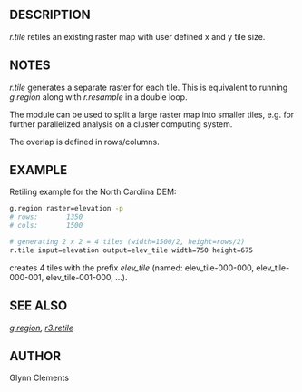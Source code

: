 ## DESCRIPTION

*r.tile* retiles an existing raster map with user defined x and y tile
size.

## NOTES

*r.tile* generates a separate raster for each tile. This is equivalent
to running *g.region* along with *r.resample* in a double loop.

The module can be used to split a large raster map into smaller tiles,
e.g. for further parallelized analysis on a cluster computing system.

The overlap is defined in rows/columns.

## EXAMPLE

Retiling example for the North Carolina DEM:

```bash
g.region raster=elevation -p
# rows:       1350
# cols:       1500

# generating 2 x 2 = 4 tiles (width=1500/2, height=rows/2)
r.tile input=elevation output=elev_tile width=750 height=675
```

creates 4 tiles with the prefix *elev_tile* (named: elev_tile-000-000,
elev_tile-000-001, elev_tile-001-000, ...).

## SEE ALSO

*[g.region](g.region.md), [r3.retile](r3.retile.md)*

## AUTHOR

Glynn Clements
